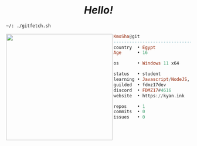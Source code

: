   <h1 align="center">
  <i>Hello!</i>
</h1>


```sh
~/: ./gitfetch.sh
```

<img align="left" src="https://avatars.githubusercontent.com/u/128246041?v=4" width="290" />

```haskell
KmoSha@git
------------------------------
country  • Egypt
Age      • 16

os       • Windows 11 x64

status   • student
learning • Javascript/NodeJS, Networking
guilded  • fdmz17dev
discord  • FDMZ17#4616
website  • https://kyan.ink

repos    • 1
commits  • 0
issues   • 0
```
